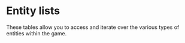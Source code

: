 # Entity lists

These tables allow you to access and iterate over the various types of entities within the game.
